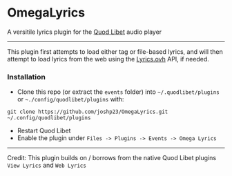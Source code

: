 # OmegaLyrics
A versitile lyrics plugin for the [Quod Libet](https://github.com/quodlibet/quodlibet) audio player

---

This plugin first attempts to load either tag or file-based lyrics, and will then attempt to load lyrics from the web using the [Lyrics.ovh](https://quodlibet.readthedocs.io/en/latest/) API, if needed.

### Installation
- Clone this repo (or extract the `events` folder) into `~/.quodlibet/plugins` or `~./config/quodlibet/plugins` with:
```
git clone https://github.com/joshp23/OmegaLyrics.git ~/.config/quodlibet/plugins
```
- Restart Quod Libet
- Enable the plugin under `Files -> Plugins -> Events -> Omega Lyrics`

---
Credit:
This plugin builds on / borrows from the native Quod Libet plugins `View Lyrics` and `Web Lyrics` 
